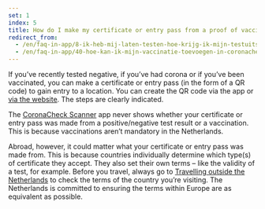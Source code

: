 ```yaml
---
set: 1
index: 5
title: How do I make my certificate or entry pass from a proof of vaccination, proof of recovery or a negative test result?
redirect_from: 
  - /en/faq-in-app/8-ik-heb-mij-laten-testen-hoe-krijg-ik-mijn-testuitslag
  - /en/faq-in-app/40-hoe-kan-ik-mijn-vaccinatie-toevoegen-in-coronacheck
---
```

If you’ve recently tested negative, if you’ve had corona or if you’ve been vaccinated, you can make a certificate or entry pass (in the form of a QR code) to gain entry to a location. You can create the QR code via the app or [via the website](/en/print). The steps are clearly indicated. 
 
The [CoronaCheck Scanner](/en/scanner) app never shows whether your certificate or entry pass was made from a positive/negative test result or a vaccination. This is because vaccinations aren’t mandatory in the Netherlands.

Abroad, however, it could matter what your certificate or entry pass was made from. This is because countries individually determine which type(s) of certificate they accept. They also set their own terms – like the validity of a test, for example. Before you travel, always go to <a href="https://www.netherlandsworldwide.nl/travelling-outside-the-netherlands" rel="noopener noreferrer" target="_blank">Travelling outside the Netherlands</a> to check the terms of the country you’re visiting. The Netherlands is committed to ensuring the terms within Europe are as equivalent as possible.
